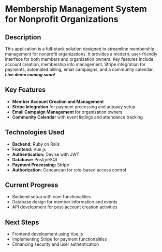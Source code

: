 # Membership Management System for Nonprofit Organizations

## Description
This application is a full-stack solution designed to streamline membership management for nonprofit organizations. It provides a modern, user-friendly interface for both members and organization owners. Key features include account creation, membership info management, Stripe integration for payments, automated billing, email campaigns, and a community calendar.<br>
***Live demo coming soon!***

## Key Features
- **Member Account Creation and Management**
- **Stripe Integration** for payment processing and autopay setup
- **Email Campaign Management** for organization owners
- **Community Calendar** with event listings and attendance tracking

## Technologies Used
- **Backend:** Ruby on Rails
- **Frontend:** Vue.js
- **Authentication:** Devise with JWT
- **Database:** PostgreSQL
- **Payment Processing:** Stripe
- **Authorization:** Cancancan for role-based access control

## Current Progress
- Backend setup with core functionalities
- Database design for member information and events
- API development for post-account creation activities

## Next Steps
- Frontend development using Vue.js
- Implementing Stripe for payment functionalities
- Enhancing security and user authentication
